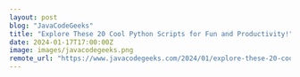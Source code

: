 ```yaml
---
layout: post
blog: "JavaCodeGeeks"
title: "Explore These 20 Cool Python Scripts for Fun and Productivity!"
date: 2024-01-17T17:00:00Z
image: images/javacodegeeks.png
remote_url: "https://www.javacodegeeks.com/2024/01/explore-these-20-cool-python-scripts-for-fun-and-productivity.html"
---
```


